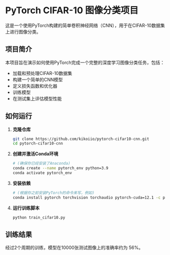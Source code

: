# PyTorch CIFAR-10 图像分类项目

这是一个使用PyTorch构建的简单卷积神经网络（CNN），用于在CIFAR-10数据集上进行图像分类。

## 项目简介

本项目旨在演示如何使用PyTorch完成一个完整的深度学习图像分类任务，包括：
- 加载和预处理CIFAR-10数据集
- 构建一个简单的CNN模型
- 定义损失函数和优化器
- 训练模型
- 在测试集上评估模型性能

## 如何运行

1.  **克隆仓库**
    ```bash
    git clone https://github.com/kikoiio/pytorch-cifar10-cnn.git
    cd pytorch-cifar10-cnn
    ```

2.  **创建并激活Conda环境**
    ```bash
    # (确保你已经安装了Anaconda)
    conda create --name pytorch_env python=3.9
    conda activate pytorch_env
    ```

3.  **安装依赖**
    ```bash
    # (根据你之前安装PyTorch的命令来写，例如)
    conda install pytorch torchvision torchaudio pytorch-cuda=12.1 -c pytorch -c nvidia
    ```

4.  **运行训练脚本**
    ```bash
    python train_cifar10.py
    ```

## 训练结果

经过2个周期的训练，模型在10000张测试图像上的准确率约为 56%。
